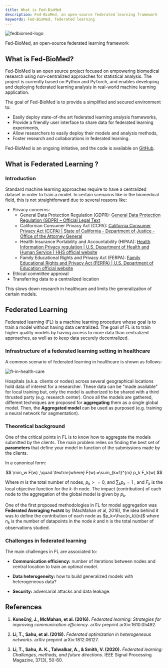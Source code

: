 ```yaml
---
title: What is Fed-BioMed
description: Fed-BioMed, an open-source federated learning framework
keywords: Fed-BioMed, federated learning
---
```



![fedbiomed-logo](../assets/img/fedbiomed-logo.png#img-centered-sm)

Fed-BioMed, an open-source federated learning framework

## What is Fed-BioMed?

Fed-BioMed is an open source project focused on empowering biomedical research using non-centralized approaches for statistical analysis. 
The project is currently based on Python and PyTorch, and enables developing and deploying federated learning analysis in real-world machine learning application. 

The goal of Fed-BioMed is to provide a simplified and secured environment to:

- Easily deploy state-of-the art federated learning analysis frameworks, 
- Provide a friendly user interface to share data for federated learning experiments,
- Allow researchers to easily deploy their models and analysis methods,
- Foster research and collaborations in federated learning.

Fed-BioMed is an ongoing initiative, and the code is available on [GitHub](https://github.com/fedbiomed/fedbiomed).


## What is Federated Learning ?
<!--
TODO: shorten this section about FL
-->
### Introduction 

Standard machine learning approaches require to have a centralized dataset in order to train a model. In certain scenarios like in the biomedical field, this is not straightforward due to several reasons like:

* Privacy concerns:
    * General Data Protection Regulation (GDPR): [General Data Protection Regulation (GDPR) – Official Legal Text](https://gdpr-info.eu/)
    * Californian Consumer Privacy Act (CCPA): [California Consumer Privacy Act (CCPA) | State of California - Department of Justice - Office of the Attorney General](https://oag.ca.gov/privacy/ccpa)
    * Health Insurance Portability and Accountability (HIPAA): [Health Information Privacy regulation | U.S. Department of Health and Human Service | HHS official website](https://www.cdc.gov/phlp/publications/topic/hipaa.html)
    * Family Educational Rights and Privacy Act (FERPA): [Family Educational Rights and Privacy Act (FERPA) | U.S. Department of Education official website](https://www2.ed.gov/policy/gen/guid/fpco/ferpa/index.html)
* Ethical committee approval
* Transferring data to a centralized location

This slows down research in healthcare and limits the generalization of certain models.

## Federated Learning

Federated learning (FL) is a machine learning procedure whose goal is to train a model without having data centralized. The goal of FL is to train higher quality models by having access to more data than centralized approaches, as well as to keep data securely decentralized. 

### Infrastructure of a federated learning setting in healthcare

A common scenario of federated learning in healthcare is shown as follows:

![fl-in-health-care](../assets/img/fl-graph.png#img-centered-md)

Hospitals (a.k.a. clients or nodes) across several geographical locations hold data of interest for a researcher. These data can be "made available" for local training but, only the model is authorized to be shared with a third thrusted party (e.g. research center). Once all the models are gathered, different techniques are proposed for **aggregating** them as a single global model. Then, the **Aggregated model** can be used as purposed (e.g. training a neural network for segmentation).

### Theoretical background

One of the critical points in FL is to know how to aggregate the models submitted by the clients. The main problem relies on finding the best set of **parameters** that define your model in function of the submissions made by the clients.

In a canonical form:

$$
\min_w F(w) ,\quad \textrm{where} F(w):=\sum_{k=1}^{m} p_k F_k(w)
$$

Where $m$ is the total number of nodes, $p_k>=0$, and $\sum_k p_k=1$ , and $F_k$ is the local objective function for the $k$-th node. The impact (contribution) of each node to the aggregation of the global model is given by $p_k$.

One of the first proposed methodologies in FL for model aggregation was **Federated Averaging `FedAVG`** by (MacMahan _et_ al, 2016), the idea behind it was to define the contribution of each node as $p_k=\frac{n_k}{n}$ where $n_k$ is the number of datapoints in the node $k$ and $n$ is the total number of observations studied.

### Challenges in federated learning

The main challenges in FL are associated to:

- **Communication efficiency:** number of iterations between nodes and central location to train an optimal model.

- **Data heterogeneity:** how to build generalized models with heterogeneous data?

- **Security:** adversarial attacks and data leakage.

## References

1. **Konečný, J., McMahan, et al. (2016).** *Federated learning: Strategies for improving communication efficiency*. arXiv preprint arXiv:1610.05492.

2. **Li, T., Sahu, et al. (2018).** *Federated optimization in heterogeneous networks.* arXiv preprint arXiv:1812.06127.

3. **Li, T., Sahu, A. K., Talwalkar, A., & Smith, V. (2020).** *Federated learning: Challenges, methods, and future directions*. IEEE Signal Processing Magazine, 37(3), 50-60.

